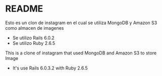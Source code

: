 # README

Esto es un clon de instagram en el cual se utiliza MongoDB y Amazon S3 como almacen de imagenes
* Se utilizo Rails 6.0.2 
* Se utilizo Ruby 2.6.5

This is a clone of instagram that used MongoDB and Amazon S3 to store Image
* It's use Rails 6.0.3.2 with Ruby 2.6.5